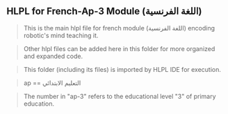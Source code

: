 ## HLPL for French-Ap-3 Module (اللغة الفرنسية)
>This is the main hlpl file for french module (اللغة الفرنسية) encoding robotic's mind teaching it.

>Other hlpl files can be added here in this folder for more organized and expanded code.

>This folder (including its files) is imported by HLPL IDE for execution.

>ap == التعليم الابتدائي

>The number in "ap-3" refers to the educational level "3" of primary education.
